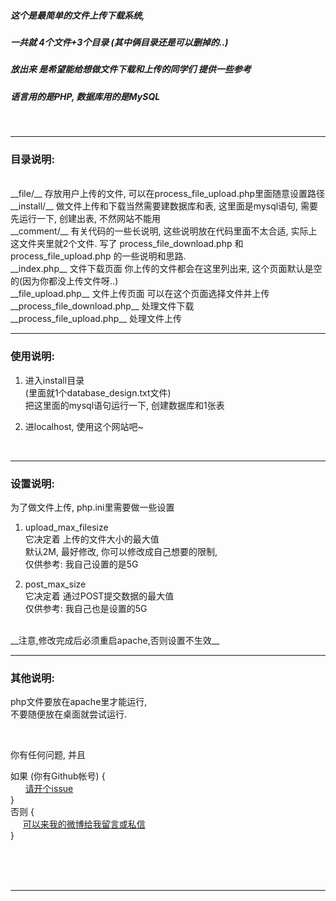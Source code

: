 ﻿


##### 这个是最简单的文件上传下载系统,  

##### 一共就 4个文件+3个目录 (其中俩目录还是可以删掉的..) 

##### 放出来 是希望能给想做文件下载和上传的同学们 提供一些参考

##### 语言用的是PHP, 数据库用的是MySQL

<br>

---

### 目录说明:  

<br>
__file/__  
存放用户上传的文件, 可以在process_file_upload.php里面随意设置路径  

<br>
__install/__  
做文件上传和下载当然需要建数据库和表, 这里面是mysql语句,   
需要先运行一下, 创建出表, 不然网站不能用  

<br>
__comment/__  
有关代码的一些长说明, 这些说明放在代码里面不太合适, 实际上这文件夹里就2个文件.
写了 process_file_download.php 和 process_file_upload.php 的一些说明和思路.

<br>
__index.php__          
文件下载页面  
你上传的文件都会在这里列出来, 这个页面默认是空的(因为你都没上传文件呀..)

<br>
__file_upload.php__    
文件上传页面  
可以在这个页面选择文件并上传

<br>
__process_file_download.php__   
处理文件下载

<br>
__process_file_upload.php__     
处理文件上传


<br>

---

### 使用说明:

1. 进入install目录  
(里面就1个database_design.txt文件)  
把这里面的mysql语句运行一下, 创建数据库和1张表

2. 进localhost, 使用这个网站吧~

<br>


---

### 设置说明:

为了做文件上传, php.ini里需要做一些设置

1. upload_max_filesize  
它决定着 上传的文件大小的最大值  
默认2M, 最好修改, 你可以修改成自己想要的限制,  
仅供参考: 我自己设置的是5G  

2. post_max_size  
它决定着 通过POST提交数据的最大值  
仅供参考: 我自己也是设置的5G


<br>
__注意,修改完成后必须重启apache,否则设置不生效__

<br>


---

### 其他说明:

php文件要放在apache里才能运行,  
不要随便放在桌面就尝试运行.  

<br>


你有任何问题, 并且


如果 (你有Github帐号) {  
    &nbsp;&nbsp;&nbsp;&nbsp;&nbsp; [请开个issue](https://github.com/1c7/Simplest_File_Upload_Download_PHP/issues)  
}  
否则 {  
    &nbsp;&nbsp;&nbsp;&nbsp; [可以来我的微博给我留言或私信](http://www.weibo.com/u/2004104451)  
}  


<br>
<br>
<br>

---












